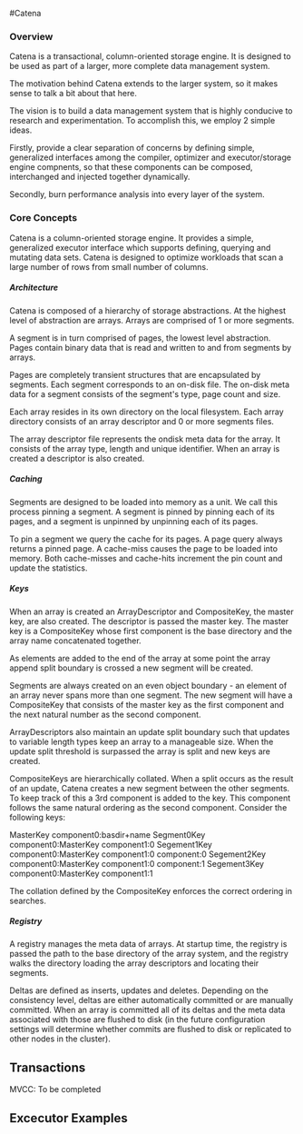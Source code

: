 #Catena

### Overview

Catena is a transactional, column-oriented storage engine.  It is
designed to be used as part of a larger, more complete data management
system.  

The motivation behind Catena extends to the larger system, so it makes
sense to talk a bit about that here.  

The vision is to build a data management system that is highly
conducive to research and experimentation.  To accomplish this, we
employ 2 simple ideas.  

Firstly, provide a clear separation of concerns by defining simple,
generalized interfaces among the compiler, optimizer and
executor/storage engine compnents, so that these components can be
composed, interchanged and injected together dynamically.

Secondly, burn performance analysis into every layer of the system.

### Core Concepts

Catena is a column-oriented storage engine.  It provides a simple,
generalized executor interface which supports defining, querying and
mutating data sets.  Catena is designed to optimize workloads that
scan a large number of rows from small number of columns.  

##### Architecture

Catena is composed of a hierarchy of storage abstractions.  At the highest
level of abstraction are arrays.  Arrays are comprised of 1 or more
segments.

A segment is in turn comprised of pages, the lowest level abstraction.
Pages contain binary data that is read and written to and from
segments by arrays.

Pages are completely transient structures that are encapsulated by
segments.  Each segment corresponds to an on-disk file.  The on-disk
meta data for a segment consists of the segment's type, page count and
size.

Each array resides in its own directory on the local filesystem.
Each array directory consists of an array descriptor and 0 or more
segments files.

The array descriptor file represents the ondisk meta data for the
array.  It consists of the array type, length and unique identifier.
When an array is created a descriptor is also created.

##### Caching

Segments are designed to be loaded into memory as a unit.  We call
this process pinning a segment.  A segment is pinned by pinning each
of its pages, and a segment is unpinned by unpinning each of its
pages.

To pin a segment we query the cache for its pages.  A page query
always returns a pinned page.  A cache-miss causes the page to be
loaded into memory.  Both cache-misses and cache-hits increment the
pin count and update the statistics.

##### Keys

When an array is created an ArrayDescriptor and CompositeKey, the
master key, are also created.  The descriptor is passed the master
key.  The master key is a CompositeKey whose first component is the
base directory and the array name concatenated together.

As elements are added to the end of the array at some point the array
append split boundary is crossed a new segment will be created.

Segments are always created on an even object boundary - an element of
an array never spans more than one segment.  The new segment will have
a CompositeKey that consists of the master key as the first component
and the next natural number as the second component.

ArrayDescriptors also maintain an update split boundary such that
updates to variable length types keep an array to a manageable size.
When the update split threshold is surpassed the array is split and
new keys are created.

CompositeKeys are hierarchically collated.  When a split occurs as the
result of an update, Catena creates a new segment between the other
segments.  To keep track of this a 3rd component is added to the key.
This component follows the same natural ordering as the second
component.  Consider the following keys:

MasterKey component0:basdir+name
Segment0Key component0:MasterKey component1:0
Segement1Key component0:MasterKey component1:0 component:0
Segement2Key component0:MasterKey component1:0 component:1
Segement3Key component0:MasterKey component1:1

The collation defined by the CompositeKey enforces the correct
ordering in searches.

##### Registry

A registry manages the meta data of arrays.  At startup time, the
registry is passed the path to the base directory of the array
system, and the registry walks the directory loading the array
descriptors and locating their segments.

Deltas are defined as inserts, updates and deletes.  Depending on the
consistency level, deltas are either automatically committed or are
manually committed.  When an array is committed all of its deltas and
the meta data associated with those are flushed to disk (in the future
configuration settings will determine whether commits are flushed to
disk or replicated to other nodes in the cluster).

Transactions
-------------

MVCC: To be completed

Excecutor Examples
-------------------
